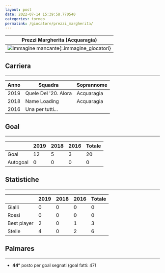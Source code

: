 ```yaml
---
layout: post
date: 2022-07-14 15:39:58.770540
categories: torneo
permalink: /giocatore/prezzi_margherita/
---
```

<link rel='stylesheets' href='./../assets/giocatori.css'>

| Prezzi Margherita (Acquaragia) |
|:-----:|
| ![Immagine mancante]('./../../assets/giocatori/prezzi_margherita.png){:.immagine_giocatori} |


## Carriera
----

|Anno|Squadra|Soprannome|
|:---:|---|---|
|2019|Quele Del '20. Alora|Acquaragia|
|2018|Name Loading|Acquaragia|
|2016|Una per tutti...||


## Goal
----

| |2019|2018|2016| Totale |
|---|---|---|---|---|
|Goal|12|5|3|20|
|Autogoal|0|0|0|0|


## Statistiche
----

| |2019|2018|2016| Totale |
|---|---|---|---|---|
|Gialli|0|0|0|0|
|Rossi|0|0|0|0|
|Best player|2|0|1|3|
|Stelle|4|0|2|6|


## Palmares
----

- **44°** posto per goal segnati (goal fatti: 47)
